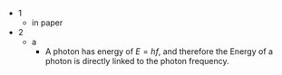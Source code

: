 - 1
	- in paper
- 2
	- a
		- A photon has energy of $E=hf$, and therefore the Energy of a photon is directly linked to the photon frequency.